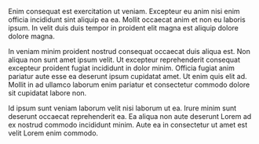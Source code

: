 Enim consequat est exercitation ut veniam. Excepteur eu anim nisi enim officia incididunt sint aliquip ea ea. Mollit occaecat anim et non eu laboris ipsum. In velit duis duis tempor in proident elit magna est aliquip dolore dolore magna.

In veniam minim proident nostrud consequat occaecat duis aliqua est. Non aliqua non sunt amet ipsum velit. Ut excepteur reprehenderit consequat excepteur proident fugiat incididunt in dolor minim. Officia fugiat anim pariatur aute esse ea deserunt ipsum cupidatat amet. Ut enim quis elit ad. Mollit in ad ullamco laborum enim pariatur et consectetur commodo dolore sit cupidatat labore non.

Id ipsum sunt veniam laborum velit nisi laborum ut ea. Irure minim sunt deserunt occaecat reprehenderit ea. Ea aliqua non aute deserunt Lorem ad ex nostrud commodo incididunt minim. Aute ea in consectetur ut amet est velit Lorem enim commodo.